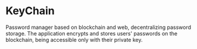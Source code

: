 # KeyChain

Password manager based on blockchain and web, decentralizing password storage. The application encrypts and stores users' passwords on the blockchain, being accessible only with their private key.
